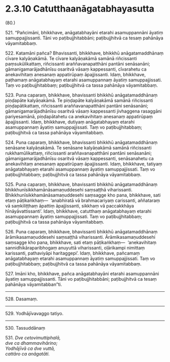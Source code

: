 # 2.3.10 Catutthaanāgatabhayasutta

(80.)

521\. “Pañcimāni, bhikkhave, anāgatabhayāni etarahi asamuppannāni āyatiṃ samuppajjissanti. Tāni vo paṭibujjhitabbāni; paṭibujjhitvā ca tesaṃ pahānāya vāyamitabbaṃ.

522\. Katamāni pañca? Bhavissanti, bhikkhave, bhikkhū anāgatamaddhānaṃ cīvare kalyāṇakāmā. Te cīvare kalyāṇakāmā samānā riñcissanti paṃsukūlikattaṃ, riñcissanti araññavanapatthāni pantāni senāsanāni; gāmanigamarājadhānīsu osaritvā vāsaṃ kappessanti, cīvarahetu ca anekavihitaṃ anesanaṃ appatirūpaṃ āpajjissanti. Idaṃ, bhikkhave, paṭhamaṃ anāgatabhayaṃ etarahi asamuppannaṃ āyatiṃ samuppajjissati. Taṃ vo paṭibujjhitabbaṃ; paṭibujjhitvā ca tassa pahānāya vāyamitabbaṃ.

523\. Puna caparaṃ, bhikkhave, bhavissanti bhikkhū anāgatamaddhānaṃ piṇḍapāte kalyāṇakāmā. Te piṇḍapāte kalyāṇakāmā samānā riñcissanti piṇḍapātikattaṃ, riñcissanti araññavanapatthāni pantāni senāsanāni; gāmanigamarājadhānīsu osaritvā vāsaṃ kappessanti jivhaggena rasaggāni pariyesamānā, piṇḍapātahetu ca anekavihitaṃ anesanaṃ appatirūpaṃ āpajjissanti. Idaṃ, bhikkhave, dutiyaṃ anāgatabhayaṃ etarahi asamuppannaṃ āyatiṃ samuppajjissati. Taṃ vo paṭibujjhitabbaṃ; paṭibujjhitvā ca tassa pahānāya vāyamitabbaṃ.

524\. Puna caparaṃ, bhikkhave, bhavissanti bhikkhū anāgatamaddhānaṃ senāsane kalyāṇakāmā. Te senāsane kalyāṇakāmā samānā riñcissanti rukkhamūlikattaṃ, riñcissanti araññavanapatthāni pantāni senāsanāni; gāmanigamarājadhānīsu osaritvā vāsaṃ kappessanti, senāsanahetu ca anekavihitaṃ anesanaṃ appatirūpaṃ āpajjissanti. Idaṃ, bhikkhave, tatiyaṃ anāgatabhayaṃ etarahi asamuppannaṃ āyatiṃ samuppajjissati. Taṃ vo paṭibujjhitabbaṃ; paṭibujjhitvā ca tassa pahānāya vāyamitabbaṃ.

525\. Puna caparaṃ, bhikkhave, bhavissanti bhikkhū anāgatamaddhānaṃ bhikkhunīsikkhamānāsamaṇuddesehi saṃsaṭṭhā viharissanti. Bhikkhunīsikkhamānāsamaṇuddesehi saṃsagge kho pana, bhikkhave, sati etaṃ pāṭikaṅkhaṃ—  ‘anabhiratā vā brahmacariyaṃ carissanti, aññataraṃ vā saṃkiliṭṭhaṃ āpattiṃ āpajjissanti, sikkhaṃ vā paccakkhāya hīnāyāvattissanti’. Idaṃ, bhikkhave, catutthaṃ anāgatabhayaṃ etarahi asamuppannaṃ āyatiṃ samuppajjissati. Taṃ vo paṭibujjhitabbaṃ; paṭibujjhitvā ca tassa pahānāya vāyamitabbaṃ.

526\. Puna caparaṃ, bhikkhave, bhavissanti bhikkhū anāgatamaddhānaṃ ārāmikasamaṇuddesehi saṃsaṭṭhā viharissanti. Ārāmikasamaṇuddesehi saṃsagge kho pana, bhikkhave, sati etaṃ pāṭikaṅkhaṃ—  ‘anekavihitaṃ sannidhikāraparibhogaṃ anuyuttā viharissanti, oḷārikampi nimittaṃ karissanti, pathaviyāpi haritaggepi’. Idaṃ, bhikkhave, pañcamaṃ anāgatabhayaṃ etarahi asamuppannaṃ āyatiṃ samuppajjissati. Taṃ vo paṭibujjhitabbaṃ; paṭibujjhitvā ca tassa pahānāya vāyamitabbaṃ.

527\. Imāni kho, bhikkhave, pañca anāgatabhayāni etarahi asamuppannāni āyatiṃ samuppajjissanti. Tāni vo paṭibujjhitabbāni; paṭibujjhitvā ca tesaṃ pahānāya vāyamitabban”ti.

---

528\. Dasamaṃ.

---

529\. Yodhājīvavaggo tatiyo.

---

530\. Tassuddānaṃ

531\. _Dve cetovimuttiphalā,_  
_dve ca dhammavihārino;_  
_Yodhājīvā ca dve vuttā,_  
_cattāro ca anāgatāti._
